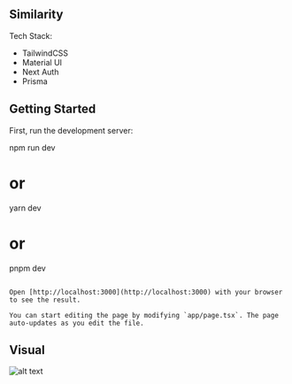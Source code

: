 ## Similarity

Tech Stack:
- TailwindCSS
- Material UI
- Next Auth
- Prisma


## Getting Started

First, run the development server:

npm run dev
# or
yarn dev
# or
pnpm dev
```

Open [http://localhost:3000](http://localhost:3000) with your browser to see the result.

You can start editing the page by modifying `app/page.tsx`. The page auto-updates as you edit the file.
 ```
 
 ## Visual

![alt text]('https://github.com/krisnasetyadi/similarity/blob/main/public/similarity.png')

